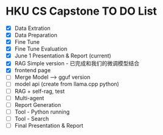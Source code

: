 # HKU CS Capstone TO DO List

- [x] Data Extration 
- [x] Data Preparation 
- [x] Fine Tune 
- [x] Fine Tune Evaluation
- [x] June 1 Presentation & Report (current)
- [x] RAG Simple version - 已完成和我们的微调模型结合
- [x] frontend page
- [ ] Merge Model --> gguf version
- [ ] model api (create from llama.cpp python)
- [ ] RAG + self-rag, test
- [ ] Multi-agent
- [ ] Report Generation
- [ ] Tool - Python running
- [ ] Tool - Search
- [ ] Final Presentation & Report